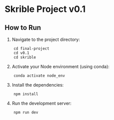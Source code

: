 # Skrible Project v0.1

## How to Run

1. Navigate to the project directory:
```console
    cd final-project  
    cd v0.1  
    cd skrible
```
2. Activate your Node environment (using conda):
```console
    conda activate node_env  
```
3. Install the dependencies:
```console
    npm install  
```
4. Run the development server:
```console
    npm run dev  
```